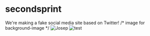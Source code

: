 # secondsprint
We're making a fake social media site based on Twitter!
/* image for background-image */
![Josep](https://user-images.githubusercontent.com/95366088/164769609-1c762d22-701e-47e6-9148-bcaef9a75685.jpg)
![test](https://user-images.githubusercontent.com/95235543/164770267-604674f1-509a-4a0a-a644-28e083b37f5e.jpg)
